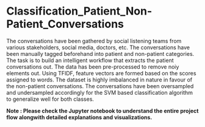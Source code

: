 # Classification_Patient_Non-Patient_Conversations
The conversations have been gathered by social listening teams from various stakeholders, social media, doctors, etc. The conversations have been manually tagged beforehand into patient and non-patient categories. The task is to build an intelligent workflow that extracts the patient conversations out. The data has been pre-processed to remove noiy elements out. Using TFIDF, feature vectors are formed based on the scores assigned to words. The dataset is highly imbalanced in nature in favour of the non-patient conversations. The conversations have been oversampled and undersampled accordingly for the SVM based classification algorithm to generalize well for both classes.

<b> Note : Please check the Jupyter notebook to understand the entire project flow alongwith detailed explanations and visualizations.<b>
